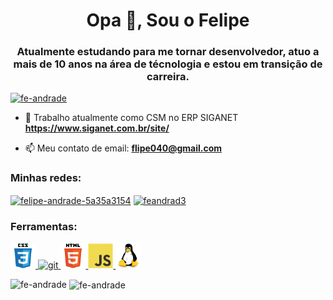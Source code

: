 <h1 align="center">Opa 👋, Sou o Felipe</h1>
<h3 align="center">Atualmente estudando para me tornar desenvolvedor, atuo a mais de 10 anos na área de técnologia e estou em transição de carreira.</h3>

<p align="left"> <a href="https://github.com/ryo-ma/github-profile-trophy"><img src="https://github-profile-trophy.vercel.app/?username=fe-andrade" alt="fe-andrade" /></a> </p>

- 🔭 Trabalho atualmente como CSM no ERP SIGANET **https://www.siganet.com.br/site/**

- 📫 Meu contato de email: **flipe040@gmail.com**

<h3 align="left">Minhas redes:</h3>
<p align="left">
<a href="https://linkedin.com/in/felipe-andrade-5a35a3154" target="blank"><img align="center" src="https://raw.githubusercontent.com/rahuldkjain/github-profile-readme-generator/master/src/images/icons/Social/linked-in-alt.svg" alt="felipe-andrade-5a35a3154" height="30" width="40" /></a>
<a href="https://instagram.com/feandrad3" target="blank"><img align="center" src="https://raw.githubusercontent.com/rahuldkjain/github-profile-readme-generator/master/src/images/icons/Social/instagram.svg" alt="feandrad3" height="30" width="40" /></a>
</p>

<h3 align="left">Ferramentas:</h3>
<p align="left"> <a href="https://www.w3schools.com/css/" target="_blank" rel="noreferrer"> <img src="https://raw.githubusercontent.com/devicons/devicon/master/icons/css3/css3-original-wordmark.svg" alt="css3" width="40" height="40"/> </a> <a href="https://git-scm.com/" target="_blank" rel="noreferrer"> <img src="https://www.vectorlogo.zone/logos/git-scm/git-scm-icon.svg" alt="git" width="40" height="40"/> </a> <a href="https://www.w3.org/html/" target="_blank" rel="noreferrer"> <img src="https://raw.githubusercontent.com/devicons/devicon/master/icons/html5/html5-original-wordmark.svg" alt="html5" width="40" height="40"/> </a> <a href="https://developer.mozilla.org/en-US/docs/Web/JavaScript" target="_blank" rel="noreferrer"> <img src="https://raw.githubusercontent.com/devicons/devicon/master/icons/javascript/javascript-original.svg" alt="javascript" width="40" height="40"/> </a> <a href="https://www.linux.org/" target="_blank" rel="noreferrer"> <img src="https://raw.githubusercontent.com/devicons/devicon/master/icons/linux/linux-original.svg" alt="linux" width="40" height="40"/> </a> </p>

<p><img align="left" src="https://github-readme-stats.vercel.app/api/top-langs?username=fe-andrade&show_icons=true&locale=en&layout=compact" alt="fe-andrade" /></p>

<p>&nbsp;<img align="center" src="https://github-readme-stats.vercel.app/api?username=fe-andrade&show_icons=true&locale=en" alt="fe-andrade" /></p>
